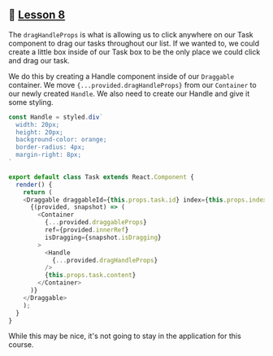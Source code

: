 ## :movie_camera: [Lesson 8](https://egghead.io/lessons/react-designate-control-of-dragging-for-a-react-beautiful-dnd-draggable-with-draghandleprops)

The `dragHandleProps` is what is allowing us to click anywhere on our Task component to drag our tasks throughout our list. If we wanted to, we could create a little box inside of our Task box to be the only place we could click and drag our task. 

We do this by creating a Handle component inside of our `Draggable` container. We move `{...provided.dragHandleProps}` from our `Container` to our newly created `Handle`. We also need to create our Handle and give it some styling. 

```js
const Handle = styled.div`
  width: 20px;
  height: 20px;
  background-color: orange;
  border-radius: 4px;
  margin-right: 8px;
`

export default class Task extends React.Component {
  render() {
    return (
    <Draggable draggableId={this.props.task.id} index={this.props.index}>
      {(provided, snapshot) => (
        <Container
          {...provided.draggableProps}
          ref={provided.innerRef}
          isDragging={snapshot.isDragging}
        >
          <Handle 
            {...provided.dragHandleProps}
          />
          {this.props.task.content}
        </Container>
      )}
    </Draggable>
    );
  }
}
```

While this may be nice, it's not going to stay in the application for this course. 